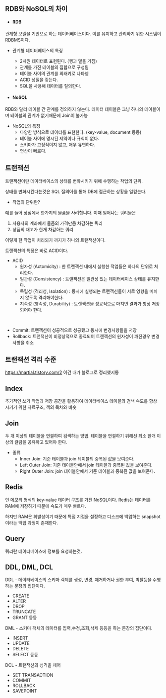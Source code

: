 ## RDB와 NoSQL의 차이

* #### RDB
관계형 모델을 기반으로 하는 데이터베이스이다.
이를 유지하고 관리하기 위한 시스템이 RDBMS이다.

* 관계형 데이터베이스의 특징
    * 2차원 데이터로 표현된다. (행과 열을 가짐)
    * 관계를 가진 테이블의 집합으로 구성됨
    * 테이블 사이의 관계를 외래키로 나타넴
    * ACID 성질을 갖는다.
    * SQL을 사용해 데이터를 질의한다.

* #### NoSQL
RDB와 달리 테이블 간 관계를 정의하지 않는다.
데이터 테이블은 그냥 하나의 테이블이며 테이블의 관계가 없기때문에 Join이 불가능

* NoSQL의 특징
    * 다양한 방식으로 데이터를 표현한다. (key-value, document 등등)
    * 테이블 사이에 명시된 제약이나 규칙이 없다.
    * 스키마가 고정적이지 않고, 매우 유연하다.
    * 연산이 빠르다.

## 트랜잭션

트랜잭션이란 데이터베이스의 상태를 변화시키기 위해 수행하는 작업의 단위.

상태를 변화시킨다는것은 SQL 질의어를 통해 DB에 접근하는 상황을 일컫는다.

* 작업의 단위란? 

예를 들어 상점에서 한가지의 물품을 사려합니다. 이때 일어나는 쿼리들은
1. 사용자의 계좌에서 물품의 가격만큼 차감하는 쿼리
2. 상품의 재고가 한개 차감하는 쿼리

이렇게 한 작업이 처리되기 까지가 하나의 트랜잭션이다.

트랜잭션의 특징은 바로 ACID이다.

* ACID
    * 원자성 (Actomicity) : 한 트랜잭션 내에서 실행한 적업들은 하나의 단위로 처리한다.
    * 일관성 (Consistency) : 트랜잭션은 일관성 있는 데이터베이스 상태를 유지한다.
    * 독립성 (격리성, Isolation) : 동시에 실행되는 트랜잭션들이 서로 영향을 미치지 않도록 격리해야한다.
    * 지속성 (영속성, Durability) : 트랜잭션을 성공적으로 마치면 결과가 항상 저장되어야 한다.

<br>

* Commit: 트랜잭션이 성공적으로 성공했고 동시에 변경사항들을 저장
* Rollback: 트랜잭션이 비정상적으로 종료되어 트랜잭션의 원자성이 깨진경우 변경사항을 취소

## 트랜잭션 격리 수준
https://martial.tistory.com/2 이건 내가 블로그로 정리했지롱

## Index
추가적인 쓰기 작업과 저장 공간을 활용하여 데이터베이스 테이블의 검색 속도를 향상 시키기 위한 자료구조, 책의 목차와 비슷

## Join

두 개 이상의 테이블을 연결하여 검색하는 방법.
테이블을 연결하기 위해선 최소 한개 이상의 컬럼을 공유하고 있어야 한다.

* 종류
    * Inner Join: 기준 테이블과 join 테이블의 중복된 값을 보여준다.
    * Left Outer Join: 기준 테이블안에서 join 테이블과 중복된 값을 보여준다.
    * Right Outer Join: join 테이블안에서 기준 테이블과 중복된 값을 보여준다.

## Redis

인 메모리 형식의 key-value 데이터 구조를 가진 NoSQL이다. 
Redis는 데이터를 RAM에 저장하기 때문에 속도가 매우 빠르다.

하지만 RAM은 휘발성이기 때문에 
특점 지점을 설정하고 디스크에 백업하는 snapshot이라는 백업 과정이 존재한다.

## Query
쿼리란 데이터베이스에 정보를 요청하는것.

## DDL, DML, DCL

DDL - 데이터베이스의 스키마 객체를 생성, 변경, 제거하거나 권한 부여, 박탈등을 수행하는 문장의 집단이다.
* CREATE
* ALTER
* DROP
* TRUNCATE
* GRANT
등등

DML - 스키마 객체의 데이터를 입력,수정,조회,삭제 등등을 하는 문장의 집단이다.
* INSERT
* UPDATE
* DELETE
* SELECT
등등

DCL - 트랜잭션의 성격을 제어
* SET TRANSACTION
* COMMIT
* ROLLBACK
* SAVEPOINT